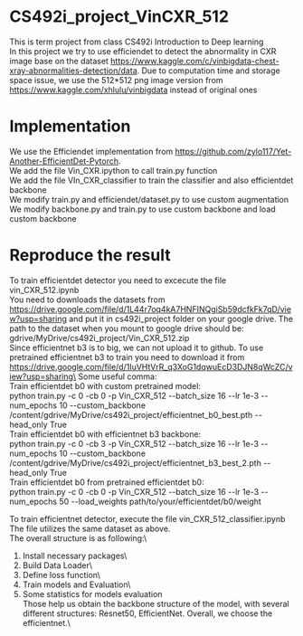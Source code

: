 # CS492i_project_VinCXR_512
This is term project from class CS492i Introduction to Deep learning \
In this project we try to use efficiendet to detect the abnormality in CXR image base on the dataset https://www.kaggle.com/c/vinbigdata-chest-xray-abnormalities-detection/data. Due to computation time and storage space issue, we use the 512*512 png image version from https://www.kaggle.com/xhlulu/vinbigdata instead of original ones 

# Implementation
We use the Efficiendet implementation from https://github.com/zylo117/Yet-Another-EfficientDet-Pytorch. \
We add the file Vin_CXR.ipython to call train.py function \
We add the file VIn_CXR_classifier to train the classifier and also efficientdet backbone \
We modify train.py and efficiendet/dataset.py to use custom augmentation \
We modify backbone.py and train.py to use custom backbone and load custom backbone 
 
# Reproduce the result
To train efficientdet detector you need to excecute the file vin_CXR_512.ipynb\
You need to downloads the datasets from https://drive.google.com/file/d/1L44r7oq4kA7HNFINQgiSb59dcfkFk7qD/view?usp=sharing and put it in cs492i_project folder on your google drive. The path to the dataset when you mount to google drive should be: gdrive/MyDrive/cs492i_project/Vin_CXR_512.zip \
Since efficientnet b3 is to big, we can not upload it to github. To use pretrained efficientnet b3 to train you need to download it from https://drive.google.com/file/d/1IuVHtVrR_q3XoG1dqwuEcD3DJN8qWcZC/view?usp=sharing\
Some useful comma:\
Train efficientdet b0 with custom pretrained model:\
 python train.py -c 0 -cb 0 -p Vin_CXR_512 --batch_size 16 --lr 1e-3 --num_epochs 10 --custom_backbone /content/gdrive/MyDrive/cs492i_project/efficientnet_b0_best.pth --head_only True \
Train efficientdet b0 with efficientnet b3 backbone:\
 python train.py -c 0 -cb 3 -p Vin_CXR_512 --batch_size 16 --lr 1e-3 --num_epochs 10 --custom_backbone /content/gdrive/MyDrive/cs492i_project/efficientnet_b3_best_2.pth --head_only True \
Train efficientdet b0 from pretrained efficientdet b0: \
 python train.py -c 0 -cb 0 -p Vin_CXR_512 --batch_size 16 --lr 1e-3 --num_epochs 50 --load_weights path/to/your/efficientdet/b0/weight

To train efficientnet detector, execute the file vin_CXR_512_classifier.ipynb\
The file utilizes the same dataset as above.\
The overall structure is as following:\
1. Install necessary packages\
2. Build Data Loader\
3. Define loss function\
4. Train models and Evaluation\
5. Some statistics for models evaluation\
Those help us obtain the backbone structure of the model, with several different structures: Resnet50, EfficientNet. Overall, we choose the efficientnet.\
